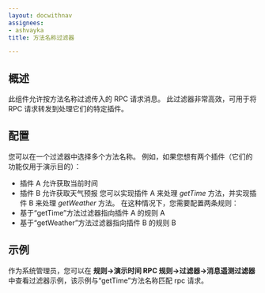 ```yaml
---
layout: docwithnav
assignees:
- ashvayka
title: 方法名称过滤器

---
```


## 概述

此组件允许按方法名称过滤传入的 RPC 请求消息。
此过滤器非常高效，可用于将 RPC 请求转发到处理它们的特定插件。

## 配置

您可以在一个过滤器中选择多个方法名称。
例如，如果您想有两个插件（它们的功能仅用于演示目的）：
- 插件 A 允许获取当前时间
- 插件 B 允许获取天气预报
您可以实现插件 A 来处理 *getTime* 方法，并实现插件 B 来处理 *getWeather* 方法。
在这种情况下，您需要配置两条规则：
- 基于“getTime”方法过滤器指向插件 A 的规则 A
- 基于“getWeather”方法过滤器指向插件 B 的规则 B

## 示例

作为系统管理员，您可以在 **规则->演示时间 RPC 规则->过滤器->消息遥测过滤器** 中查看过滤器示例，该示例与“getTime”方法名称匹配 rpc 请求。